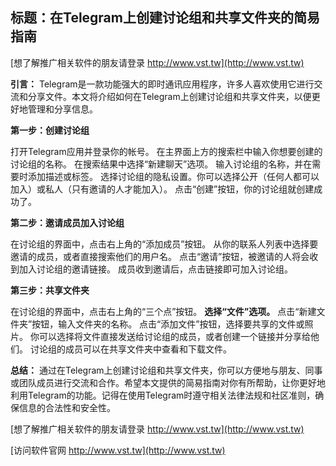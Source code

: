 ## **标题：在Telegram上创建讨论组和共享文件夹的简易指南**

[想了解推广相关软件的朋友请登录 http://www.vst.tw](http://www.vst.tw)

**引言：**
Telegram是一款功能强大的即时通讯应用程序，许多人喜欢使用它进行交流和分享文件。本文将介绍如何在Telegram上创建讨论组和共享文件夹，以便更好地管理和分享信息。

**第一步：创建讨论组**

打开Telegram应用并登录你的帐号。
在主界面上方的搜索栏中输入你想要创建的讨论组的名称。
在搜索结果中选择“新建聊天”选项。
输入讨论组的名称，并在需要时添加描述或标签。
选择讨论组的隐私设置。你可以选择公开（任何人都可以加入）或私人（只有邀请的人才能加入）。
点击“创建”按钮，你的讨论组就创建成功了。

**第二步：邀请成员加入讨论组**

在讨论组的界面中，点击右上角的“添加成员”按钮。
从你的联系人列表中选择要邀请的成员，或者直接搜索他们的用户名。
点击“邀请”按钮，被邀请的人将会收到加入讨论组的邀请链接。
成员收到邀请后，点击链接即可加入讨论组。

**第三步：共享文件夹**

在讨论组的界面中，点击右上角的“三个点”按钮。
**选择“文件”选项。**
点击“新建文件夹”按钮，输入文件夹的名称。
点击“添加文件”按钮，选择要共享的文件或照片。
你可以选择将文件直接发送给讨论组的成员，或者创建一个链接并分享给他们。
讨论组的成员可以在共享文件夹中查看和下载文件。

**总结：**
通过在Telegram上创建讨论组和共享文件夹，你可以方便地与朋友、同事或团队成员进行交流和合作。希望本文提供的简易指南对你有所帮助，让你更好地利用Telegram的功能。记得在使用Telegram时遵守相关法律法规和社区准则，确保信息的合法性和安全性。

[想了解推广相关软件的朋友请登录 http://www.vst.tw](http://www.vst.tw)


[访问软件官网 http://www.vst.tw](http://www.vst.tw)
